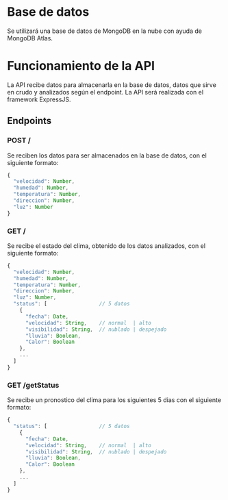 # Base de datos
Se utilizará una base de datos de MongoDB en la nube con ayuda de MongoDB Atlas.

# Funcionamiento de la API
La API recibe datos para almacenarla en la base de datos, datos que sirve en crudo y analizados según el endpoint. La API será realizada con el framework ExpressJS.

## Endpoints
### POST /
Se reciben los datos para ser almacenados en la base de datos, con el siguiente formato:
```js
{
  "velocidad": Number,
  "humedad": Number,
  "temperatura": Number,
  "direccion": Number,
  "luz": Number
}
```

### GET /
Se recibe el estado del clima, obtenido de los datos analizados, con el siguiente formato:
```js
{
  "velocidad": Number,
  "humedad": Number,
  "temperatura": Number,
  "direccion": Number,
  "luz": Number,
  "status": [                 // 5 datos
    {
      "fecha": Date,
      "velocidad": String,    // normal  | alto
      "visibilidad": String,  // nublado | despejado
      "lluvia": Boolean,
      "Calor": Boolean
    },
    ...
  ]
}
```

### GET /getStatus
Se recibe un pronostico del clima para los siguientes 5 dias con el siguiente formato:
```js
{
  "status": [                 // 5 datos
    {
      "fecha": Date,
      "velocidad": String,    // normal  | alto
      "visibilidad": String,  // nublado | despejado
      "lluvia": Boolean,
      "Calor": Boolean
    },
    ...
  ]
}
```